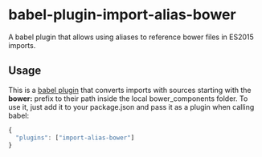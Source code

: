 babel-plugin-import-alias-bower
===================================

A babel plugin that allows using aliases to reference bower files in ES2015 imports.

## Usage

This is a [babel plugin](http://babeljs.io/docs/plugins/) that converts imports with sources starting with the **bower:** prefix to their path inside the local bower_components folder. To use it, just add it to your package.json and pass it as a plugin when calling babel:

```javascript
{
  "plugins": ["import-alias-bower"]
}
```
